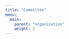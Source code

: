 ```yaml
---
title: "Committee"
menu:
  main:
    parent: "organisation"
    weight: 2
---
```


<!-- |                     |                     |                                                |
| ------------------- | ------------------- | ---------------------------------------------- |
| Honorary President  | **Florin Lixandru** | Ministerul Educației                           |
| Chairman            | **Victor Manz**     | Colegiul Național de Informatică "Tudor Vianu" |
| Executive President | **Ștefania Penea**  | Inspectoratul Școlar al Municipiului București |

## Scientific Committee

|                                  |                                                |
| -------------------------------- | ---------------------------------------------- |
| **Adrian Budău**<br>(Chairman)   | Infoarena București                            |
| **Adrian Panaete**               | Colegiul Național "A. T. Laurian" Botoșani     |
| **Alexandra Udristoiu**          | Universitatea din București                    |
| **Andrei-Costin Constantinescu** | ETH Zurich                                     |
| **Bogdan-Ioan Popa**             | Universitatea din București                    |
| **Cătălin Frâncu**               | Nerdvana București                             |
| **Cristian Frâncu**              | Nerdvana București                             |
| **Eugenie Daniel Posdărăscu**    | Youni București                                |
| **George Râpeanu**               | Universitatea Babeș-Bolyai Cluj-Napoca         |
| **Ioan-Bogdan Iordache**         | Universitatea din București                    |
| **Ionel-Vasile Pit-Rada**        | Colegiul Național Traian Drobeta Turnu Severin |
| **Lucian Bicsi**                 | SynaptiQ Cluj-Napoca                           |
| **Marius Nicoli**                | Colegiul Național "Frații Buzești" Craiova     |
| **Matei Tinca**                  | Vrije Universiteit Amsterdam                   |
| **Mihaela Cismaru**              | NetRom Software, Universitatea din Craiova     |
| **Mihai Ciucu**                  | CS Academy                                     |
| **Mircea Donciu**                | Universitatea din București                    |
| **Petru-Simion Opriță**          | Liceul "Regina Maria" Dorohoi                  |
| **Stelian Chichirim**            | Universitatea din București                    |
| **Ștefan-Cosmin Dăscălescu**     | Universitatea din București                    |
| **Tamio-Vesa Nakajima**          | University of Oxford                           |
| **Theodor-Gabriel Tulbă-Lecu**   | Universitatea Politehnica din București        |
| **Vlad Gavrilă**                 | University of Cambridge                        |

## Technical Committee

|                                       |                                                          |
| ------------------------------------- | -------------------------------------------------------- |
| **Petru Simion Oprița**<br>(Chairman) | Liceul Regina Maria Dorohoi                              |
| **Mihai Bolohan**                     | Liceul Regina Maria Dorohoi                              |
| **Mihai Heber**                       | Colegiul Național de Informatică "Tudor Vianu" București |
| **Ciprian Ionescu**                   | Delft University of Technology                           |
| **Maria Odubășteanu**                 | Colegiul Național de Informatică "Tudor Vianu" București |
| **Tudor Roman**                       | Vrije Universiteit Amsterdam                             | -->
